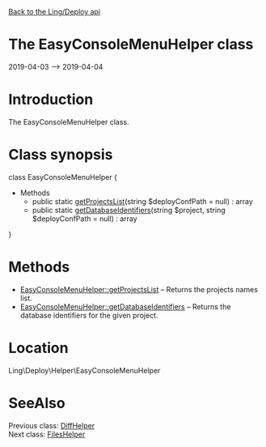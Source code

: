 [Back to the Ling/Deploy api](https://github.com/lingtalfi/Deploy/blob/master/doc/api/Ling/Deploy.md)



The EasyConsoleMenuHelper class
================
2019-04-03 --> 2019-04-04






Introduction
============

The EasyConsoleMenuHelper class.



Class synopsis
==============


class <span class="pl-k">EasyConsoleMenuHelper</span>  {

- Methods
    - public static [getProjectsList](https://github.com/lingtalfi/Deploy/blob/master/doc/api/Ling/Deploy/Helper/EasyConsoleMenuHelper/getProjectsList.md)(string $deployConfPath = null) : array
    - public static [getDatabaseIdentifiers](https://github.com/lingtalfi/Deploy/blob/master/doc/api/Ling/Deploy/Helper/EasyConsoleMenuHelper/getDatabaseIdentifiers.md)(string $project, string $deployConfPath = null) : array

}






Methods
==============

- [EasyConsoleMenuHelper::getProjectsList](https://github.com/lingtalfi/Deploy/blob/master/doc/api/Ling/Deploy/Helper/EasyConsoleMenuHelper/getProjectsList.md) &ndash; Returns the projects names list.
- [EasyConsoleMenuHelper::getDatabaseIdentifiers](https://github.com/lingtalfi/Deploy/blob/master/doc/api/Ling/Deploy/Helper/EasyConsoleMenuHelper/getDatabaseIdentifiers.md) &ndash; Returns the database identifiers for the given project.





Location
=============
Ling\Deploy\Helper\EasyConsoleMenuHelper


SeeAlso
==============
Previous class: [DiffHelper](https://github.com/lingtalfi/Deploy/blob/master/doc/api/Ling/Deploy/Helper/DiffHelper.md)<br>Next class: [FilesHelper](https://github.com/lingtalfi/Deploy/blob/master/doc/api/Ling/Deploy/Helper/FilesHelper.md)<br>
